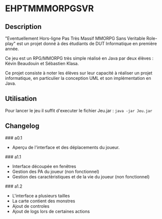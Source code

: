 # EHPTMMMORPGSVR

## Description

"Eventuellement Hors-ligne Pas Très Massif MMORPG Sans Veritable Role-play" est un projet donné à des étudiants de DUT Informatique en première année.

Ce jeu est un RPG/MMORPG très simple réalisé en Java par deux élèves : Kévin Beaudouin et Sébastien Klasa.

Ce projet consiste à noter les élèves sur leur capacité à réaliser un projet informatique, en particulier la conception UML et son implémentation en Java.

## Utilisation

Pour lancer le jeu il suffit d'executer le fichier Jeu.jar :
`java -jar Jeu.jar`

## Changelog

### a0.1

- Aperçu de l'interface et des déplacements du joueur.

### a1.1

- Interface découpée en fenêtres
- Gestion des PA du joueur (non fonctionnel)
- Gestion des caractèristiques et de la vie du joueur (non fonctionnel)

### a1.2

- L'interface a plusieurs tailles
- La carte contient des monstres
- Ajout de controles
- Ajout de logs lors de certaines actions
